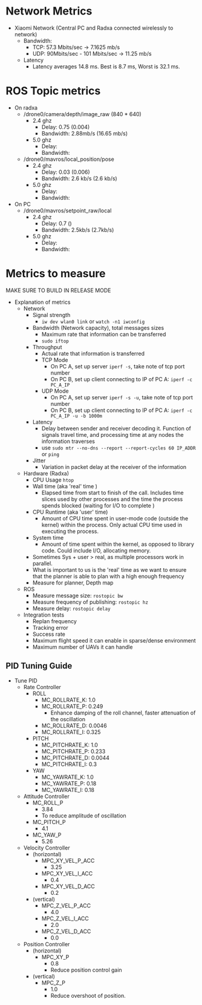 
# Network Metrics
- Xiaomi Network (Central PC and Radxa connected wirelessly to network)
    - Bandwidth: 
        - TCP: 57.3 Mbits/sec -> 7.1625 mb/s
        - UDP: 90Mbits/sec - 101 Mbits/sec  -> 11.25 mb/s
    - Latency
        - Latency averages 14.8 ms. Best is 8.7 ms, Worst is 32.1 ms.


# ROS Topic metrics
- On radxa
    - /drone0/camera/depth/image_raw (840 * 640)
        - 2.4 ghz 
            - Delay: 0.75 (0.004)
            - Bandwidth: 2.88mb/s (16.65 mb/s)
        - 5.0 ghz
            - Delay:
            - Bandwidth:
    - /drone0/mavros/local_position/pose
        - 2.4 ghz
            - Delay: 0.03 (0.006)
            - Bandwidth: 2.6 kb/s (2.6 kb/s)
        - 5.0 ghz
            - Delay:
            - Bandwidth:
- On PC
    - /drone0/mavros/setpoint_raw/local
        - 2.4 ghz
            - Delay: 0.7 ()
            - Bandwidth: 2.5kb/s (2.7kb/s)
        - 5.0 ghz
            - Delay:
            - Bandwidth:

# Metrics to measure
MAKE SURE TO BUILD IN RELEASE MODE

- Explanation of metrics 
    - Network 
        - Signal strength 
            - `iw dev wlan0 link` or `watch -n1 iwconfig`
        - Bandwidth (Network capacity), total messages sizes
            - Maximum rate that information can be transferred
            - `sudo iftop`
        - Throughput 
            - Actual rate that information is transferred
            - TCP Mode
                - On PC A, set up server `iperf -s`, take note of tcp port number
                - On PC B, set up client connecting to IP of PC A: `iperf -c PC_A_IP`
            - UDP Mode
                - On PC A, set up server `iperf -s -u`, take note of tcp port number
                - On PC B, set up client connecting to IP of PC A: `iperf -c PC_A_IP -u -b 1000m`
        - Latency
            - Delay between sender and receiver decoding it. Function of signals travel time, and processing time at any nodes the information traverses 
            - use `sudo mtr --no-dns --report --report-cycles 60 IP_ADDR` or `ping`
        - Jitter
            - Variation in packet delay at the receiver of the information
    - Hardware (Radxa)
        - CPU Usage `htop`
        - Wall time (aka 'real' time )
            - Elapsed time from start to finish of the call. Includes time slices used by other processes and the time the process spends blocked (waiting for I/O to complete
            )
        - CPU Runtime (aka 'user' time)
            - Amount of CPU time spent in user-mode code (outside the kernel) within the process. Only actual CPU time used in executing the process.
        - System time
            - Amount of time spent within the kernel, as opposed to library code. Could include I/O, allocating memory.
        - Sometimes Sys + user > real, as multiple processors work in parallel.
        - What is important to us is the 'real' time as we want to ensure that the planner is able to plan with a high enough frequency
        - Measure for planner, Depth map
    - ROS
        - Measure message size: `rostopic bw`
        - Measure frequency of publishing: `rostopic hz`
        - Measure delay: `rostopic delay`
    - Integration tests 
        - Replan frequency
        - Tracking error
        - Success rate
        - Maximum flight speed it can enable in sparse/dense environment
        - Maximum number of UAVs it can handle

## PID Tuning Guide
- Tune PID 
    - Rate Controller
        - ROLL
            - MC_ROLLRATE_K: 1.0
            - MC_ROLLRATE_P: 0.249
                - Enhance damping of the roll channel, faster attenuation of the oscillation
            - MC_ROLLRATE_D: 0.0046
            - MC_ROLLRATE_I: 0.325
        - PITCH
            - MC_PITCHRATE_K: 1.0
            - MC_PITCHRATE_P: 0.233
            - MC_PITCHRATE_D: 0.0044
            - MC_PITCHRATE_I: 0.3
        - YAW
            - MC_YAWRATE_K: 1.0
            - MC_YAWRATE_P: 0.18
            - MC_YAWRATE_I: 0.18
    - Attitude Controller
        - MC_ROLL_P
            - 3.84
            - To reduce amplitude of oscillation
        - MC_PITCH_P
            - 4.1
        - MC_YAW_P
            - 5.26
    - Velocity Controller
        - (horizontal)
            - MPC_XY_VEL_P_ACC
                - 3.25
            - MPC_XY_VEL_I_ACC
                - 0.4
            - MPC_XY_VEL_D_ACC
                - 0.2
        - (vertical)
            - MPC_Z_VEL_P_ACC
                - 4.0
            - MPC_Z_VEL_I_ACC
                - 2.0
            - MPC_Z_VEL_D_ACC
                - 0.0
    - Position Controller
        - (horizontal)
            - MPC_XY_P 
                - 0.8
                - Reduce position control gain
        - (vertical)
            - MPC_Z_P 
                - 1.0
                - Reduce overshoot of position.